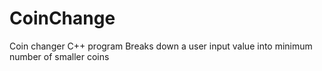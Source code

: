 # CoinChange
Coin changer C++ program
Breaks down a user input value into minimum number of smaller coins